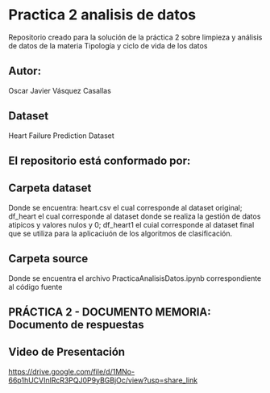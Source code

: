 # Practica 2 analisis de datos
Repositorio creado para la solución de la práctica 2 sobre limpieza y análisis de datos de la materia Tipología y ciclo de vida de los datos

## Autor: 
Oscar Javier Vásquez Casallas

## Dataset
Heart Failure Prediction Dataset

## El repositorio está conformado por:
  
## Carpeta dataset 
Donde se encuentra: heart.csv el cual corresponde al dataset original; df_heart el cual corresponde al dataset donde se realiza la gestión de datos atipicos y valores nulos y 0; df_heart1 el cuial corresponde al dataset final que se utiliza para la aplicaciuón de los algoritmos de clasificación. 
  
## Carpeta source 
Donde se encuentra el archivo PracticaAnalisisDatos.ipynb correspondiente al código fuente
  
## PRÁCTICA 2 - DOCUMENTO MEMORIA: Documento de respuestas 

## Video de Presentación
https://drive.google.com/file/d/1MNo-66p1hUCVInlRcR3PQJ0P9yBGBjOc/view?usp=share_link
